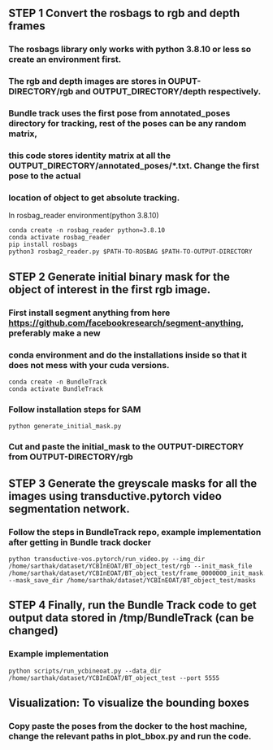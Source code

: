 ## STEP 1 Convert the rosbags to rgb and depth frames
### The rosbags library only works with python 3.8.10 or less so create an environment first.
### The rgb and depth images are stores in OUPUT-DIRECTORY/rgb and OUTPUT_DIRECTORY/depth respectively.
### Bundle track uses the first pose from annotated_poses directory for tracking, rest of the poses can be any random matrix, 
### this code stores identity matrix at all the OUTPUT_DIRECTORY/annotated_poses/*.txt. Change the first pose to the actual 
### location of object to get absolute tracking.

In rosbag_reader environment(python 3.8.10)
```
conda create -n rosbag_reader python=3.8.10
conda activate rosbag_reader
pip install rosbags
python3 rosbag2_reader.py $PATH-TO-ROSBAG $PATH-TO-OUTPUT-DIRECTORY
```

## STEP 2 Generate initial binary mask for the object of interest in the first rgb image.
### First install segment anything from here https://github.com/facebookresearch/segment-anything, preferably make a new
### conda environment and do the installations inside so that it does not mess with your cuda versions.

```
conda create -n BundleTrack
conda activate BundleTrack
```
### Follow installation steps for SAM

```
python generate_initial_mask.py
```
### Cut and paste the initial_mask to the OUTPUT-DIRECTORY from OUTPUT-DIRECTORY/rgb

## STEP 3 Generate the greyscale masks for all the images using transductive.pytorch video segmentation network. 
###  Follow the steps in BundleTrack repo, example implementation after getting in Bundle track docker

```
python transductive-vos.pytorch/run_video.py --img_dir /home/sarthak/dataset/YCBInEOAT/BT_object_test/rgb --init_mask_file /home/sarthak/dataset/YCBInEOAT/BT_object_test/frame_0000000_init_mask.png --mask_save_dir /home/sarthak/dataset/YCBInEOAT/BT_object_test/masks
```

## STEP 4 Finally, run the Bundle Track code to get output data stored in /tmp/BundleTrack (can be changed)
### Example implementation
```
python scripts/run_ycbineoat.py --data_dir /home/sarthak/dataset/YCBInEOAT/BT_object_test --port 5555
```

## Visualization: To visualize the bounding boxes
### Copy paste the poses from the docker to the host machine, change the relevant paths in plot_bbox.py and run the code.